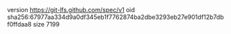 version https://git-lfs.github.com/spec/v1
oid sha256:67977aa334d9a0df345eb1f7762874ba2dbe3293eb27e901df12b7dbf0ffdaa8
size 7199
